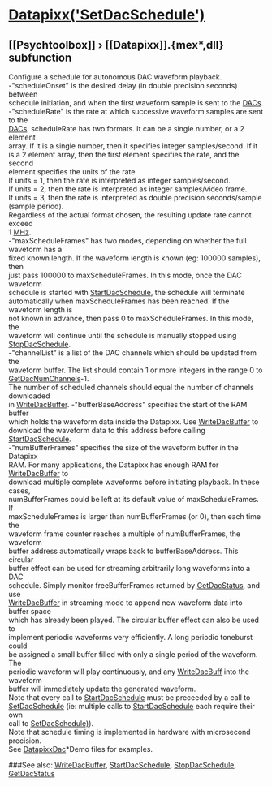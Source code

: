 # [Datapixx('SetDacSchedule')](Datapixx-SetDacSchedule) 
## [[Psychtoolbox]] &#8250; [[Datapixx]].{mex*,dll} subfunction


Configure a schedule for autonomous DAC waveform playback.  
-"scheduleOnset" is the desired delay (in double precision seconds) between  
schedule initiation, and when the first waveform sample is sent to the [DACs](DACs).  
-"scheduleRate" is the rate at which successive waveform samples are sent to the  
[DACs](DACs). scheduleRate has two formats.  It can be a single number, or a 2 element  
array. If it is a single number, then it specifies integer samples/second. If it  
is a 2 element array, then the first element specifies the rate, and the second  
element specifies the units of the rate.  
If units = 1, then the rate is interpreted as integer samples/second.  
If units = 2, then the rate is interpreted as integer samples/video frame.  
If units = 3, then the rate is interpreted as double precision seconds/sample  
(sample period).  
Regardless of the actual format chosen, the resulting update rate cannot exceed  
1 [MHz](MHz).  
-"maxScheduleFrames" has two modes, depending on whether the full waveform has a  
fixed known length. If the waveform length is known (eg: 100000 samples), then  
just pass 100000 to maxScheduleFrames. In this mode, once the DAC waveform  
schedule is started with [StartDacSchedule](StartDacSchedule), the schedule will terminate  
automatically when maxScheduleFrames has been reached. If the waveform length is  
not known in advance, then pass 0 to maxScheduleFrames. In this mode, the  
waveform will continue until the schedule is manually stopped using  
[StopDacSchedule](StopDacSchedule).  
-"channelList" is a list of the DAC channels which should be updated from the  
waveform buffer. The list should contain 1 or more integers in the range 0 to  
[GetDacNumChannels](GetDacNumChannels)-1.  
The number of scheduled channels should equal the number of channels downloaded  
in [WriteDacBuffer](WriteDacBuffer). -"bufferBaseAddress" specifies the start of the RAM buffer  
which holds the waveform data inside the Datapixx. Use [WriteDacBuffer](WriteDacBuffer) to  
download the waveform data to this address before calling [StartDacSchedule](StartDacSchedule).  
-"numBufferFrames" specifies the size of the waveform buffer in the Datapixx  
RAM. For many applications, the Datapixx has enough RAM for [WriteDacBuffer](WriteDacBuffer) to  
download multiple complete waveforms before initiating playback. In these cases,  
numBufferFrames could be left at its default value of maxScheduleFrames. If  
maxScheduleFrames is larger than numBufferFrames (or 0), then each time the  
waveform frame counter reaches a multiple of numBufferFrames, the waveform  
buffer address automatically wraps back to bufferBaseAddress. This circular  
buffer effect can be used for streaming arbitrarily long waveforms into a DAC  
schedule. Simply monitor freeBufferFrames returned by [GetDacStatus](GetDacStatus), and use  
[WriteDacBuffer](WriteDacBuffer) in streaming mode to append new waveform data into buffer space  
which has already been played. The circular buffer effect can also be used to  
implement periodic waveforms very efficiently. A long periodic toneburst could  
be assigned a small buffer filled with only a single period of the waveform. The  
periodic waveform will play continuously, and any [WriteDacBuff](WriteDacBuff) into the waveform  
buffer will immediately update the generated waveform.  
Note that every call to [StartDacSchedule](StartDacSchedule) must be preceeded by a call to  
[SetDacSchedule](SetDacSchedule) (ie: multiple calls to [StartDacSchedule](StartDacSchedule) each require their own  
call to [SetDacSchedule)](SetDacSchedule)).  
Note that schedule timing is implemented in hardware with microsecond precision.  
See [DatapixxDac](DatapixxDac)\*Demo files for examples.  
  


###See also:
[WriteDacBuffer](Datapixx-WriteDacBuffer), [StartDacSchedule](Datapixx-StartDacSchedule), [StopDacSchedule](Datapixx-StopDacSchedule), [GetDacStatus](Datapixx-GetDacStatus)
